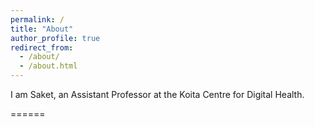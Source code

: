 ```yaml
---
permalink: /
title: "About"
author_profile: true
redirect_from: 
  - /about/
  - /about.html
---
```


I am Saket, an Assistant Professor at the Koita Centre for Digital Health.

======


